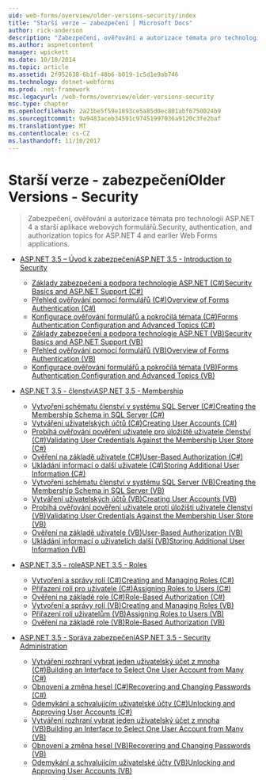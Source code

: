 ```yaml
---
uid: web-forms/overview/older-versions-security/index
title: "Starší verze – zabezpečení | Microsoft Docs"
author: rick-anderson
description: "Zabezpečení, ověřování a autorizace témata pro technologii ASP.NET 4 a starší aplikace webových formulářů."
ms.author: aspnetcontent
manager: wpickett
ms.date: 10/18/2014
ms.topic: article
ms.assetid: 2f952638-6b1f-48b6-b019-1c5d1e9ab746
ms.technology: dotnet-webforms
ms.prod: .net-framework
msc.legacyurl: /web-forms/overview/older-versions-security
msc.type: chapter
ms.openlocfilehash: 2a21be5f59e1893ce5a85d0ec801abf6750024b9
ms.sourcegitcommit: 9a9483aceb34591c97451997036a9120c3fe2baf
ms.translationtype: MT
ms.contentlocale: cs-CZ
ms.lasthandoff: 11/10/2017
---
```

<a name="older-versions---security"></a><span data-ttu-id="55c31-103">Starší verze - zabezpečení</span><span class="sxs-lookup"><span data-stu-id="55c31-103">Older Versions - Security</span></span>
====================
> <span data-ttu-id="55c31-104">Zabezpečení, ověřování a autorizace témata pro technologii ASP.NET 4 a starší aplikace webových formulářů.</span><span class="sxs-lookup"><span data-stu-id="55c31-104">Security, authentication, and authorization topics for ASP.NET 4 and earlier Web Forms applications.</span></span>


- [<span data-ttu-id="55c31-105">ASP.NET 3.5 – Úvod k zabezpečení</span><span class="sxs-lookup"><span data-stu-id="55c31-105">ASP.NET 3.5 - Introduction to Security</span></span>](introduction/index.md)

    - [<span data-ttu-id="55c31-106">Základy zabezpečení a podpora technologie ASP.NET (C#)</span><span class="sxs-lookup"><span data-stu-id="55c31-106">Security Basics and ASP.NET Support (C#)</span></span>](introduction/security-basics-and-asp-net-support-cs.md)
    - [<span data-ttu-id="55c31-107">Přehled ověřování pomocí formulářů (C#)</span><span class="sxs-lookup"><span data-stu-id="55c31-107">Overview of Forms Authentication (C#)</span></span>](introduction/an-overview-of-forms-authentication-cs.md)
    - [<span data-ttu-id="55c31-108">Konfigurace ověřování formulářů a pokročilá témata (C#)</span><span class="sxs-lookup"><span data-stu-id="55c31-108">Forms Authentication Configuration and Advanced Topics (C#)</span></span>](introduction/forms-authentication-configuration-and-advanced-topics-cs.md)
    - [<span data-ttu-id="55c31-109">Základy zabezpečení a podpora technologie ASP.NET (VB)</span><span class="sxs-lookup"><span data-stu-id="55c31-109">Security Basics and ASP.NET Support (VB)</span></span>](introduction/security-basics-and-asp-net-support-vb.md)
    - [<span data-ttu-id="55c31-110">Přehled ověřování pomocí formulářů (VB)</span><span class="sxs-lookup"><span data-stu-id="55c31-110">Overview of Forms Authentication (VB)</span></span>](introduction/an-overview-of-forms-authentication-vb.md)
    - [<span data-ttu-id="55c31-111">Konfigurace ověřování formulářů a pokročilá témata (VB)</span><span class="sxs-lookup"><span data-stu-id="55c31-111">Forms Authentication Configuration and Advanced Topics (VB)</span></span>](introduction/forms-authentication-configuration-and-advanced-topics-vb.md)
- [<span data-ttu-id="55c31-112">ASP.NET 3.5 - členství</span><span class="sxs-lookup"><span data-stu-id="55c31-112">ASP.NET 3.5 - Membership</span></span>](membership/index.md)

    - [<span data-ttu-id="55c31-113">Vytvoření schématu členství v systému SQL Server (C#)</span><span class="sxs-lookup"><span data-stu-id="55c31-113">Creating the Membership Schema in SQL Server (C#)</span></span>](membership/creating-the-membership-schema-in-sql-server-cs.md)
    - [<span data-ttu-id="55c31-114">Vytváření uživatelských účtů (C#)</span><span class="sxs-lookup"><span data-stu-id="55c31-114">Creating User Accounts (C#)</span></span>](membership/creating-user-accounts-cs.md)
    - [<span data-ttu-id="55c31-115">Probíhá ověřování pověření uživatele pro úložiště uživatele členství (C#)</span><span class="sxs-lookup"><span data-stu-id="55c31-115">Validating User Credentials Against the Membership User Store (C#)</span></span>](membership/validating-user-credentials-against-the-membership-user-store-cs.md)
    - [<span data-ttu-id="55c31-116">Ověření na základě uživatele (C#)</span><span class="sxs-lookup"><span data-stu-id="55c31-116">User-Based Authorization (C#)</span></span>](membership/user-based-authorization-cs.md)
    - [<span data-ttu-id="55c31-117">Ukládání informací o další uživatele (C#)</span><span class="sxs-lookup"><span data-stu-id="55c31-117">Storing Additional User Information (C#)</span></span>](membership/storing-additional-user-information-cs.md)
    - [<span data-ttu-id="55c31-118">Vytvoření schématu členství v systému SQL Server (VB)</span><span class="sxs-lookup"><span data-stu-id="55c31-118">Creating the Membership Schema in SQL Server (VB)</span></span>](membership/creating-the-membership-schema-in-sql-server-vb.md)
    - [<span data-ttu-id="55c31-119">Vytváření uživatelských účtů (VB)</span><span class="sxs-lookup"><span data-stu-id="55c31-119">Creating User Accounts (VB)</span></span>](membership/creating-user-accounts-vb.md)
    - [<span data-ttu-id="55c31-120">Probíhá ověřování pověření uživatele proti úložišti uživatele členství (VB)</span><span class="sxs-lookup"><span data-stu-id="55c31-120">Validating User Credentials Against the Membership User Store (VB)</span></span>](membership/validating-user-credentials-against-the-membership-user-store-vb.md)
    - [<span data-ttu-id="55c31-121">Ověření na základě uživatele (VB)</span><span class="sxs-lookup"><span data-stu-id="55c31-121">User-Based Authorization (VB)</span></span>](membership/user-based-authorization-vb.md)
    - [<span data-ttu-id="55c31-122">Ukládání informací o uživatelích další (VB)</span><span class="sxs-lookup"><span data-stu-id="55c31-122">Storing Additional User Information (VB)</span></span>](membership/storing-additional-user-information-vb.md)
- [<span data-ttu-id="55c31-123">ASP.NET 3.5 - role</span><span class="sxs-lookup"><span data-stu-id="55c31-123">ASP.NET 3.5 - Roles</span></span>](roles/index.md)

    - [<span data-ttu-id="55c31-124">Vytvoření a správy rolí (C#)</span><span class="sxs-lookup"><span data-stu-id="55c31-124">Creating and Managing Roles (C#)</span></span>](roles/creating-and-managing-roles-cs.md)
    - [<span data-ttu-id="55c31-125">Přiřazení rolí pro uživatele (C#)</span><span class="sxs-lookup"><span data-stu-id="55c31-125">Assigning Roles to Users (C#)</span></span>](roles/assigning-roles-to-users-cs.md)
    - [<span data-ttu-id="55c31-126">Ověření na základě role (C#)</span><span class="sxs-lookup"><span data-stu-id="55c31-126">Role-Based Authorization (C#)</span></span>](roles/role-based-authorization-cs.md)
    - [<span data-ttu-id="55c31-127">Vytvoření a správy rolí (VB)</span><span class="sxs-lookup"><span data-stu-id="55c31-127">Creating and Managing Roles (VB)</span></span>](roles/creating-and-managing-roles-vb.md)
    - [<span data-ttu-id="55c31-128">Přiřazení rolí uživatelům (VB)</span><span class="sxs-lookup"><span data-stu-id="55c31-128">Assigning Roles to Users (VB)</span></span>](roles/assigning-roles-to-users-vb.md)
    - [<span data-ttu-id="55c31-129">Ověření na základě role (VB)</span><span class="sxs-lookup"><span data-stu-id="55c31-129">Role-Based Authorization (VB)</span></span>](roles/role-based-authorization-vb.md)
- [<span data-ttu-id="55c31-130">ASP.NET 3.5 - Správa zabezpečení</span><span class="sxs-lookup"><span data-stu-id="55c31-130">ASP.NET 3.5 - Security Administration</span></span>](admin/index.md)

    - [<span data-ttu-id="55c31-131">Vytváření rozhraní vybrat jeden uživatelský účet z mnoha (C#)</span><span class="sxs-lookup"><span data-stu-id="55c31-131">Building an Interface to Select One User Account from Many (C#)</span></span>](admin/building-an-interface-to-select-one-user-account-from-many-cs.md)
    - [<span data-ttu-id="55c31-132">Obnovení a změna hesel (C#)</span><span class="sxs-lookup"><span data-stu-id="55c31-132">Recovering and Changing Passwords (C#)</span></span>](admin/recovering-and-changing-passwords-cs.md)
    - [<span data-ttu-id="55c31-133">Odemykání a schvalujícím uživatelské účty (C#)</span><span class="sxs-lookup"><span data-stu-id="55c31-133">Unlocking and Approving User Accounts (C#)</span></span>](admin/unlocking-and-approving-user-accounts-cs.md)
    - [<span data-ttu-id="55c31-134">Vytváření rozhraní vybrat jeden uživatelský účet z mnoha (VB)</span><span class="sxs-lookup"><span data-stu-id="55c31-134">Building an Interface to Select One User Account from Many (VB)</span></span>](admin/building-an-interface-to-select-one-user-account-from-many-vb.md)
    - [<span data-ttu-id="55c31-135">Obnovení a změna hesel (VB)</span><span class="sxs-lookup"><span data-stu-id="55c31-135">Recovering and Changing Passwords (VB)</span></span>](admin/recovering-and-changing-passwords-vb.md)
    - [<span data-ttu-id="55c31-136">Odemykání a schvalujícím uživatelské účty (VB)</span><span class="sxs-lookup"><span data-stu-id="55c31-136">Unlocking and Approving User Accounts (VB)</span></span>](admin/unlocking-and-approving-user-accounts-vb.md)
